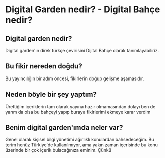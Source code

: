 # Digital Garden nedir? - Digital Bahçe nedir? 

## Digital garden nedir?
Digital garden'ın direk türkçe çevirisini Dijital Bahçe olarak tanımlayabiliriz.

## Bu fikir nereden doğdu?
Bu yayıncılığın bir adım öncesi, fikirlerin doğup gelişme aşamasıdır.

## Neden böyle bir şey yaptım?
Ürettiğim içeriklerin tam olarak yayına hazır olmamasından dolayı ben de yarım da olsa bu bahçeyi yapıp buraya fikirlerimi ekmeye karar verdim

## Benim digital garden'ımda neler var?
Genel olarak kişisel bilgi yönetimi ağırlıklı konulardan bahsedeceğim. Bu terim henüz Türkiye'de kullanılmıyor, ama yakın zaman içerisinde bu konu üzerinde bir çok içerik bulacağınıza eminim. Çünkü  